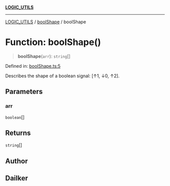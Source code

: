 [**LOGIC_UTILS**](../../README.md)

***

[LOGIC_UTILS](../../README.md) / [boolShape](../README.md) / boolShape

# Function: boolShape()

> **boolShape**(`arr`): `string`[]

Defined in: [boolShape.ts:5](https://github.com/dailker/everyutil/blob/fee6e9b8a6704ceb47f5b1ba754e0cca6cabc7c0/src/logic/boolShape.ts#L5)

Describes the shape of a boolean signal: [↑1, ↓0, ↑2].

## Parameters

### arr

`boolean`[]

## Returns

`string`[]

## Author

## Dailker
